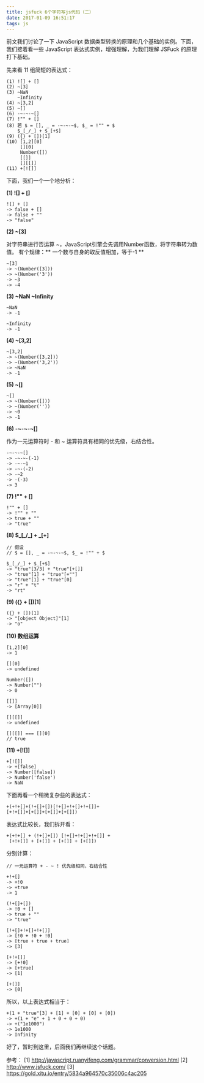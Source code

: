 ```yaml
---
title: jsfuck 6个字符写js代码（二）
date: 2017-01-09 16:51:17
tags: js
---
```


前文我们讨论了一下 JavaScript 数据类型转换的原理和几个基础的实例。下面，我们接着看一些 JavaScript 表达式实例，增强理解，为我们理解 JSFuck 的原理打下基础。

<!-- more -->

先来看 11 组简短的表达式：

```
(1) ![] + []
(2) ~[3]
(3) ~NaN
    ~Infinity
(4) ~[3,2]
(5) ~[]
(6) -~-~-~[]
(7) !"" + []
(8) 若 $ = [], _ = -~-~-~$, $_ = !"" + $
    $_[_/_] + $_[+$]
(9) ({} + [])[1]
(10) [1,2][0]
     [][0]
     Number([])
     [[]]
     [][[]]
(11) +[![]]
```
下面，我们一个一个地分析：

**(1) ![] + []**

```
![] + []
-> false + []
-> false + ""
-> "false"
```

**(2) ~[3]**

对字符串进行否运算 ~，JavaScript引擎会先调用Number函数，将字符串转为数值。
有个规律：** 一个数与自身的取反值相加，等于-1 **

```
~[3]
-> ~(Number([3]))
-> ~(Number('3'))
-> ~3
-> -4
```

**(3) ~NaN ~Infinity**

```
~NaN
-> -1

~Infinity
-> -1
```

**(4) ~[3,2]**

```
~[3,2]
-> ~(Number([3,2]))
-> ~(Number('3,2'))
-> ~NaN
-> -1
```

**(5) ~[]**

```
~[]
-> ~(Number([]))
-> ~(Number(''))
-> ~0
-> -1
```

**(6) -~-~-~[]**

作为一元运算符时 \- 和 ~ 运算符具有相同的优先级，右结合性。

```
-~-~-~[]
-> -~-~-(-1)
-> -~-~1
-> -~-(-2)
-> -~2
-> -(-3)
-> 3
```

**(7) !"" + []**

```
!"" + []
-> !"" + ""
-> true + ""
-> "true"
```

**(8) $\_[\_/\_] + $\_[+$]**

```
// 假设
// $ = [], _ = -~-~-~$, $_ = !"" + $

$_[_/_] + $_[+$]
-> "true"[3/3] + "true"[+[]]
-> "true"[1] + "true"[+""]
-> "true"[1] + "true"[0]
-> "r" + "t"
-> "rt"
```

**(9) ({} + [])[1]**

```
({} + [])[1]
-> "[object Object]"[1]
-> "o"
```

**(10) 数组运算**

```
[1,2][0]
-> 1

[][0]
-> undefined

Number([])
-> Number("")
-> 0

[[]]
-> [Array[0]]

[][[]]
-> undefined

[][[]] === [][0]
// true
```

**(11) +[![]]**

```
+[![]]
-> +[false]
-> Number([false])
-> Number('false')
-> NaN
```

下面再看一个稍微复杂些的表达式：

```
+(+!+[]+(!+[]+[])[!+[]+!+[]+!+[]]+
[+!+[]]+[+[]]+[+[]]+[+[]])
```

表达式比较长，我们拆开看：

```
+(+!+[] + (!+[]+[]) [!+[]+!+[]+!+[]] + 
 [+!+[]] + [+[]] + [+[]] + [+[]])
```

分别计算：

```
// 一元运算符 + - ~ ! 优先级相同，右结合性

+!+[]
-> +!0
-> +true
-> 1

(!+[]+[])
-> !0 + []
-> true + ""
-> "true"

[!+[]+!+[]+!+[]]
-> [!0 + !0 + !0]
-> [true + true + true]
-> [3]

[+!+[]]
-> [+!0]
-> [+true]
-> [1]

[+[]]
-> [0]
```

所以，以上表达式相当于：

```
+(1 + "true"[3] + [1] + [0] + [0] + [0])
-> +(1 + "e" + 1 + 0 + 0 + 0)
-> +("1e1000")
-> 1e1000
-> Infinity
```

好了，暂时到这里，后面我们再继续这个话题。

参考：
[1] http://javascript.ruanyifeng.com/grammar/conversion.html
[2] http://www.jsfuck.com/
[3] https://gold.xitu.io/entry/5834a964570c35006c4ac205